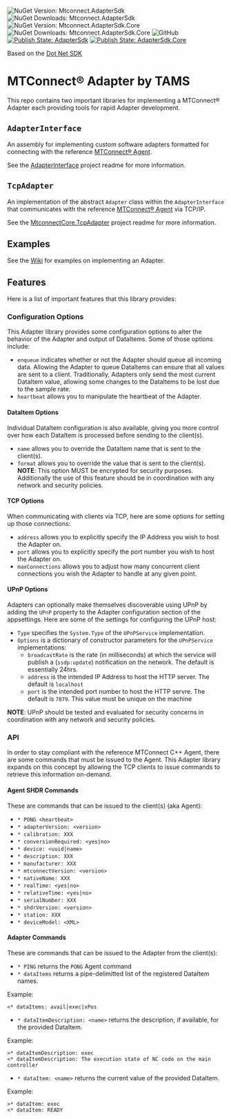 ![NuGet Version: Mtconnect.AdapterSdk](https://img.shields.io/nuget/v/Mtconnect.AdapterSdk)
![NuGet Downloads: Mtconnect.AdapterSdk](https://img.shields.io/nuget/dt/Mtconnect.AdapterSdk)
![NuGet Version: Mtconnect.AdapterSdk.Core](https://img.shields.io/nuget/v/Mtconnect.AdapterSdk.Core)
![NuGet Downloads: Mtconnect.AdapterSdk.Core](https://img.shields.io/nuget/dt/Mtconnect.AdapterSdk.Core)
![GitHub](https://img.shields.io/github/license/TrueAnalyticsSolutions/Mtconnect.Adapter)
[![Publish State: AdapterSdk](https://github.com/TrueAnalyticsSolutions/Mtconnect.Adapter/actions/workflows/NuGet_AdapterSdk.yml/badge.svg?branch=tbm0115%2FConfigOptionEncryption)](https://github.com/TrueAnalyticsSolutions/Mtconnect.Adapter/actions/workflows/NuGet_AdapterSdk.yml)
[![Publish State: AdapterSdk.Core](https://github.com/TrueAnalyticsSolutions/Mtconnect.Adapter/actions/workflows/NuGet_AdapterSdk.yml/badge.svg?branch=tbm0115%2FConfigOptionEncryption)](https://github.com/TrueAnalyticsSolutions/Mtconnect.Adapter/actions/workflows/NuGet_AdapterSdk.yml)

Based on the [Dot Net SDK](https://github.com/mtconnect/dot_net_sdk)


MTConnect&reg; Adapter by TAMS
==========

This repo contains two important libraries for implementing a MTConnect&reg; Adapter each providing tools for rapid Adapter development.

## `AdapterInterface`
An assembly for implementing custom software adapters formatted for connecting with the reference [MTConnect&reg; Agent](https://github.com/mtconnect/cppagent).

See the [AdapterInterface](/AdapterInterface/Readme.md) project readme for more information.

## `TcpAdapter`
An implementation of the abstract `Adapter` class within the `AdapterInterface` that communicates with the reference [MTConnect&reg; Agent](https://github.com/mtconnect/cppagent) via TCP/IP.

See the [MtconnectCore.TcpAdapter](/MtconnectCore.TcpAdapter/Readme.md) project readme for more information.


## Examples
See the [Wiki](https://github.com/TrueAnalyticsSolutions/Mtconnect.Adapter/wiki) for examples on implementing an Adapter.

## Features
Here is a list of important features that this library provides:

### Configuration Options
This Adapter library provides some configuration options to alter the behavior of the Adapter and output of DataItems. Some of those options include:
 - `enqueue` indicates whether or not the Adapter should queue all incoming data. Allowing the Adapter to queue DataItems can ensure that all values are sent to a client. Traditionally, Adapters only send the most current DataItem value, allowing some changes to the DataItems to be lost due to the sample rate.
 - `heartbeat` allows you to manipulate the heartbeat of the Adapter.

#### DataItem Options
Individual DataItem configuration is also available, giving you more control over how each DataItem is processed before sending to the client(s).
 - `name` allows you to override the DataItem name that is sent to the client(s).
 - `format` allows you to override the value that is sent to the client(s). **NOTE**: This option MUST be encrypted for security purposes. Additionally the use of this feature should be in coordination with any network and security policies.
 
#### TCP Options
When communicating with clients via TCP, here are some options for setting up those connections:
 - `address` allows you to explicitly specify the IP Address you wish to host the Adapter on.
 - `port` allows you to explicitly specify the port number you wish to host the Adapter on.
 - `maxConnections` allows you to adjust how many concurrent client connections you wish the Adapter to handle at any given point.
 
#### UPnP Options
Adapters can optionally make themselves discoverable using UPnP by adding the `UPnP` property to the Adapter configuration section of the appsettings. Here are some of the settings for configuring the UPnP host:
 - `Type` specifies the `System.Type` of the `UPnPService` implementation.
 - `Options` is a dictionary of constructor parameters for the `UPnPService` implementations:
   - `broadcastRate` is the rate (in milliseconds) at which the service will publish a (`ssdp:update`) notification on the network. The default is essentially 24hrs.
   - `address` is the intended IP Address to host the HTTP server. The default is `localhost`
   - `port` is the intended port number to host the HTTP servre. The default is `7879`. This value must be unique on the machine

**NOTE**: UPnP should be tested and evaluated for security concerns in coordination with any network and security policies.
 
### API
In order to stay compliant with the reference MTConnect C++ Agent, there are some commands that must be issued to the Agent. This Adapter library expands on this concept by allowing the TCP clients to issue commands to retrieve this information on-demand.

#### Agent SHDR Commands
These are commands that can be issued to the client(s) (aka Agent):
 - `* PONG <heartbeat>`
 - `* adapterVersion: <version>`
 - `* calibration: XXX`
 - `* conversionRequired: <yes|no>`
 - `* device: <uuid|name>`
 - `* description: XXX`
 - `* manufacturer: XXX`
 - `* mtconnectVersion: <version>`
 - `* nativeName: XXX`
 - `* realTime: <yes|no>`
 - `* relativeTime: <yes|no>`
 - `* serialNumber: XXX`
 - `* shdrVersion: <version>`
 - `* station: XXX`
 - `* deviceModel: <XML>`
 
#### Adapter Commands
These are commands that can be issued to the Adapter from the client(s):
 - `* PING` returns the `PONG` Agent command
 - `* dataItems` returns a pipe-delimitted list of the registered DataItem names.
 
 Example:
 ```
 <* dataItems: avail|exec|xPos
 ```
 - `* dataItemDescription: <name>` returns the description, if available, for the provided DataItem.
 
 Example:
 ```
 >* dataItemDescription: exec
 <* dataItemDescription: The execution state of NC code on the main controller
 ```
 - `* dataItem: <name>` returns the current value of the provided DataItem.
 
 Example:
 ```
 >* dataItem: exec
 <* dataItem: READY
 ```
